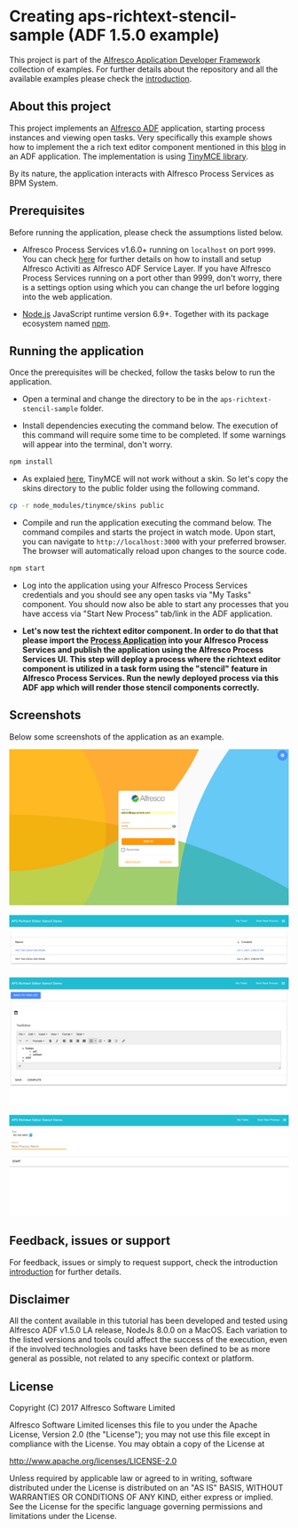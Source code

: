 # Creating aps-richtext-stencil-sample (ADF 1.5.0 example)

This project is part of the [Alfresco Application Developer Framework](https://github.com/Alfresco/alfresco-ng2-components) collection of examples.
For further details about the repository and all the available examples please check the [introduction](https://github.com/Alfresco/adf-examples).

## About this project

This project implements an [Alfresco ADF](https://github.com/Alfresco/alfresco-ng2-components) application, starting process instances and viewing open tasks. Very specifically this example shows how to implement the a rich text editor component mentioned in this [blog](https://community.alfresco.com/community/bpm/blog/2017/05/01/form-stencil-examples-alfresco-process-services-aps) in an ADF application. The implementation is using [TinyMCE library](https://www.tinymce.com/).

By its nature, the application interacts with Alfresco Process Services as BPM System.

## Prerequisites

Before running the application, please check the assumptions listed below.

- Alfresco Process Services v1.6.0+ running on `localhost` on port `9999`. You can check [here](https://community.alfresco.com/docs/DOC-6614-installing-activiti-bpm-as-adf-service-layer) for further details on how to install and setup Alfresco Activiti as Alfresco ADF Service Layer. If you have Alfresco Process Services running on a port other than 9999, don't worry, there is a settings option using which you can change the url before logging into the web application.

- [Node.js](https://nodejs.org) JavaScript runtime version 6.9+. Together with its package ecosystem named [npm](https://www.npmjs.com/).


## Running the application

Once the prerequisites will be checked, follow the tasks below to run the application.

- Open a terminal and change the directory to be in the `aps-richtext-stencil-sample` folder.

- Install dependencies executing the command below. The execution of this command will require some time to be completed. If some warnings will appear into the terminal, don't worry.

```sh
npm install
```

- As explaied [here](https://www.tinymce.com/docs/integrations/angular2/), TinyMCE will not work without a skin. So let's copy the skins directory to the public folder using the following command.

```sh
cp -r node_modules/tinymce/skins public
```

- Compile and run the application executing the command below. The command compiles and starts the project in watch mode. Upon start, you can navigate to `http://localhost:3000` with your preferred browser. The browser will automatically reload upon changes to the source code.

```sh
npm start
```

- Log into the application using your Alfresco Process Services credentials and you should see any open tasks via "My Tasks" component. You should now also be able to start any processes that you have access via "Start New Process" tab/link in the ADF application.

- **Let's now test the richtext editor component. In order to do that that please import the [Process Application](https://github.com/cijujoseph/activiti-examples/blob/master/stencil-samples/tinymce-rich-text-editor/Rich%20Text%20Editor%20App.zip) into your Alfresco Process Services and publish the application using the Alfresco Process Services UI. This step will deploy a process where the richtext editor component is utilized in a task form using the "stencil" feature in Alfresco Process Services. Run the newly deployed process via this ADF app which will render those stencil components correctly.**

## Screenshots

Below some screenshots of the application as an example.

![Login page](public/img/login-page.png)

![My Tasks](public/img/open-task-list.png)

![Task Form With RichText Editor Field](public/img/task-details-with-richtext-editor.png)

![Start Process](public/img/starting-process.png)

## Feedback, issues or support

For feedback, issues or simply to request support, check the introduction [introduction](https://github.com/Alfresco/adf-examples) for further details.

## Disclaimer

All the content available in this tutorial has been developed and tested using Alfresco ADF v1.5.0 LA release, NodeJs 8.0.0 on a MacOS.
Each variation to the listed versions and tools could affect the success of the execution, even if the involved technologies and tasks have been defined to be as more general as possible, not related to any specific context or platform.

## License

Copyright (C) 2017 Alfresco Software Limited

Alfresco Software Limited licenses this file to you under the Apache License, Version 2.0 (the "License"); you may not use this file except in compliance with the License. You may obtain a copy of the License at

 http://www.apache.org/licenses/LICENSE-2.0

Unless required by applicable law or agreed to in writing, software distributed under the License is distributed on an "AS IS" BASIS, WITHOUT WARRANTIES OR CONDITIONS OF ANY KIND, either express or implied. See the License for the specific language governing permissions and limitations under the License.